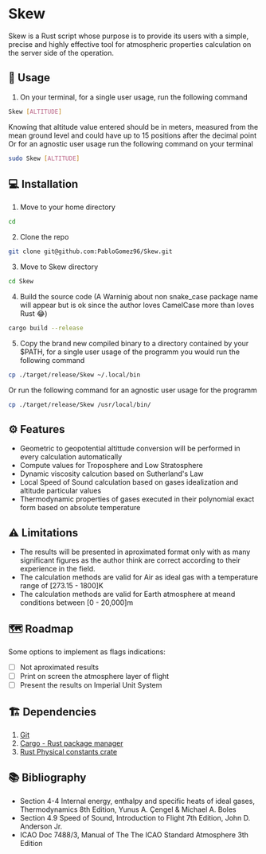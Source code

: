# Skew 
Skew is a Rust script whose purpose is to provide its users with a simple, precise and highly effective tool for atmospheric properties calculation on the server side of the operation.

## :memo: Usage
1. On your terminal, for a single user usage, run the following command
```sh
Skew [ALTITUDE]
```
Knowing that altitude value entered should be in meters, measured from the mean ground level and could have up to 15 positions after the decimal point
Or for an agnostic user usage run the following command on your terminal
```sh
sudo Skew [ALTITUDE]
```

## :computer: Installation
1. Move to your home directory
```sh
cd
```
2. Clone the repo
```sh
git clone git@github.com:PabloGomez96/Skew.git
```
3. Move to Skew directory
```sh
cd Skew
```
4. Build the source code (A Warninig about non snake_case package name will appear but is ok since the author loves CamelCase more than loves Rust :joy:)
```sh
cargo build --release
```
5. Copy the brand new compiled binary to a directory contained by your $PATH, for a single user usage of the programm you would run the following command
```sh
cp ./target/release/Skew ~/.local/bin
```
Or run the following command for an agnostic user usage for the programm
```sh
cp ./target/release/Skew /usr/local/bin/
```

## :gear: Features
- Geometric to geopotential altittude conversion will be performed in every calculation automatically
- Compute values for Troposphere and Low Stratosphere
- Dynamic viscosity calcution based on Sutherland's Law
- Local Speed of Sound calculation based on gases idealization and altitude particular values
- Thermodynamic properties of gases executed in their polynomial exact form based on absolute temperature

## :warning: Limitations
- The results will be presented in aproximated format only with as many significant figures as the author think are correct according to their experience in the field.
- The calculation methods are valid for Air as ideal gas with a temperature range of [273.15 - 1800]K
- The calculation methods are valid for Earth atmosphere at meand conditions between [0 - 20,000]m

## :world_map: Roadmap
Some options to implement as flags indications:
- [ ] Not aproximated results
- [ ] Print on screen the atmosphere layer of flight
- [ ] Present the results on Imperial Unit System

## :building_construction: Dependencies
1. [Git](https://git-scm.com/book/en/v2/Getting-Started-Installing-Git)
2. [Cargo - Rust package manager](https://www.rust-lang.org/tools/install)
3. [Rust Physical constants crate](https://crates.io/crates/physical_constants)

## :books: Bibliography
- Section 4-4 Internal energy, enthalpy and specific heats of ideal gases, Thermodynamics 8th Edition, Yunus A. Çengel & Michael A. Boles
- Section 4.9 Speed of Sound, Introduction to Flight 7th Edition, John D. Anderson Jr.
- ICAO Doc 7488/3, Manual of The The ICAO Standard Atmosphere 3th Edition 
